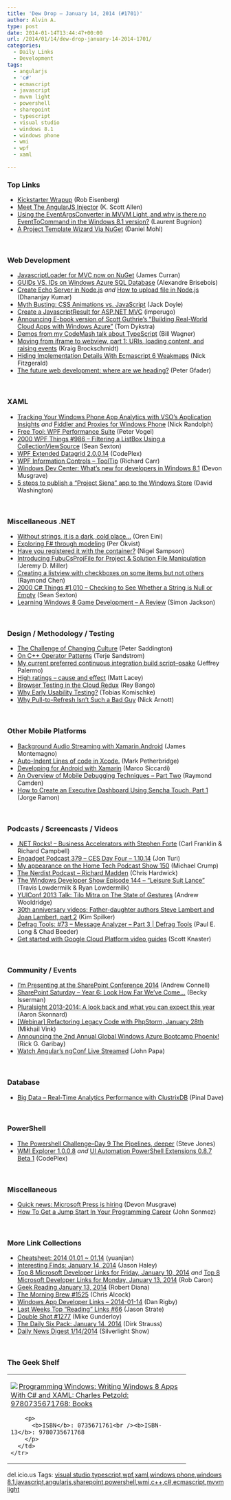 ```yaml
---
title: 'Dew Drop – January 14, 2014 (#1701)'
author: Alvin A.
type: post
date: 2014-01-14T13:44:47+00:00
url: /2014/01/14/dew-drop-january-14-2014-1701/
categories:
  - Daily Links
  - Development
tags:
  - angularjs
  - 'c#'
  - ecmascript
  - javascript
  - mvvm light
  - powershell
  - sharepoint
  - typescript
  - visual studio
  - windows 8.1
  - windows phone
  - wmi
  - wpf
  - xaml

---
```

### <a name="top"></a>Top Links

  * <a href="http://feedproxy.google.com/~r/Devlicious/~3/QtOAnHgd4MY/kickstarter-wrapup.aspx" target="_blank">Kickstarter Wrapup</a> (Rob Eisenberg)
  * <a href="http://odetocode.com/blogs/scott/archive/2014/01/13/meet-the-angularjs-injector.aspx" target="_blank">Meet The AngularJS Injector</a> (K. Scott Allen)
  * <a href="http://feedproxy.google.com/~r/galasoft/~3/1OzazMeQFkM/" target="_blank">Using the EventArgsConverter in MVVM Light, and why is there no EventToCommand in the Windows 8.1 version?</a> (Laurent Bugnion)
  * <a href="http://feedproxy.google.com/~r/BloggemDano/~3/4fpqcwJseT0/a-project-template-wizard-via-nuget.html" target="_blank">A Project Template Wizard Via NuGet</a> (Daniel Mohl)

&nbsp;

### <a name="web"></a>Web Development

  * <a href="http://feedproxy.google.com/~r/HonestIllusion/~3/kCza8iAQifA/" target="_blank">JavascriptLoader for MVC now on NuGet</a> (James Curran)
  * <a href="http://alexandrebrisebois.wordpress.com/2014/01/13/guids-vs-ids-on-windows-azure-sql-database/" target="_blank">GUIDs VS. IDs on Windows Azure SQL Database</a> (Alexandre Brisebois)
  * <a href="http://debugmode.net/2014/01/14/create-echo-server-in-node-js/" target="_blank">Create Echo Server in Node.js</a> _and_ <a href="http://debugmode.net/2014/01/14/how-to-upload-file-in-node-js/" target="_blank">How to upload file in Node.js</a> (Dhananjay Kumar)
  * <a href="http://css-tricks.com/myth-busting-css-animations-vs-javascript/" target="_blank">Myth Busting: CSS Animations vs. JavaScript</a> (Jack Doyle)
  * <a href="http://feedproxy.google.com/~r/override/tostring/it/~3/kZOkWu7X7hc/" target="_blank">Create a JavascriptResult for ASP.NET MVC</a> (imperugo)
  * <a href="http://blogs.msdn.com/b/webdev/archive/2014/01/14/announcing-e-book-version-of-scott-guthrie-s-building-real-world-cloud-apps-with-windows-azure.aspx" target="_blank">Announcing E-book version of Scott Guthrie’s “Building Real-World Cloud Apps with Windows Azure”</a> (Tom Dykstra)
  * <a href="http://feedproxy.google.com/~r/billwagner/~3/dub77KPJ5dM/demos-from-my-codemash-talk-about-typescript" target="_blank">Demos from my CodeMash talk about TypeScript</a> (Bill Wagner)
  * <a href="http://kraigbrockschmidt.com/blog/?p=1244" target="_blank">Moving from iframe to webview, part 1: URIs, loading content, and raising events</a> (Kraig Brockschmidt)
  * <a href="http://fitzgeraldnick.com/weblog/53/" target="_blank">Hiding Implementation Details With Ecmascript 6 Weakmaps</a> (Nick Fitzgerald)
  * <a href="http://feedproxy.google.com/~r/PeterGfader/~3/cwoeiMvUgvE/the-future-web-development-where-are-we.html" target="_blank">The future web development: where are we heading?</a> (Peter Gfader)

&nbsp;

### <a name="silverlight"></a>XAML

  * <a href="http://visualstudiomagazine.com/articles/2014/01/01/tracking-your-windows-phone-app-analytics.aspx" target="_blank">Tracking Your Windows Phone App Analytics with VSO&#8217;s Application Insights</a> _and_ <a href="http://feedproxy.google.com/~r/NicksNetTravels/~3/3SqD0_iWu20/post.aspx" target="_blank">Fiddler and Proxies for Windows Phone</a> (Nick Randolph)
  * <a href="http://visualstudiomagazine.com/blogs/tool-tracker/2014/01/wpf-performance-suite-review.aspx" target="_blank">Free Tool: WPF Performance Suite</a> (Peter Vogel)
  * <a href="http://wpf.2000things.com/2014/01/14/986-filtering-a-listbox-using-a-collectionviewsource/" target="_blank">2000 WPF Things #986 – Filtering a ListBox Using a CollectionViewSource</a> (Sean Sexton)
  * <a href="http://wpfextendeddatagrid.codeplex.com/releases/view/117227" target="_blank">WPF Extended Datagrid 2.0.0.14</a> (CodePlex)
  * <a href="http://feedproxy.google.com/~r/BlackwaspLatestAdditions/~3/6G-n3C5L00Y/RSSLanding.aspx" target="_blank">WPF Information Controls &#8211; ToolTip</a> (Richard Carr)
  * <a href="http://blogs.msdn.com/b/microsoft_press/archive/2014/01/13/windows-dev-center-what-s-new-for-developers-in-windows-8-1.aspx" target="_blank">Windows Dev Center: What’s new for developers in Windows 8.1</a> (Devon Musgrave)
  * <a href="http://dwcares.com/publish-project-siena/" target="_blank">5 steps to publish a “Project Siena” app to the Windows Store</a> (David Washington)

&nbsp;

### <a name="dotnet"></a>Miscellaneous .NET

  * <a href="http://feedproxy.google.com/~r/AyendeRahien/~3/NLGxHXvEjf8/without-strings-it-is-a-dark-cold-place" target="_blank">Without strings, it is a dark, cold place…</a> (Oren Eini)
  * <a href="http://feedproxy.google.com/~r/jayway/posts/~3/6J2d0ZTQ8sc/" target="_blank">Exploring F# through modeling</a> (Per Ökvist)
  * <a href="http://compiledexperience.com/blog/posts/registered-with-the-container" target="_blank">Have you registered it with the container?</a> (Nigel Sampson)
  * <a href="http://jeremydmiller.com/2014/01/14/introducing-fubucsprojfile-for-project-solution-file-manipulation/" target="_blank">Introducing FubuCsProjFile for Project & Solution File Manipulation</a> (Jeremy D. Miller)
  * <a href="http://blogs.msdn.com/b/oldnewthing/archive/2014/01/13/10489153.aspx" target="_blank">Creating a listview with checkboxes on some items but not others</a> (Raymond Chen)
  * <a href="http://csharp.2000things.com/2014/01/14/1010-checking-to-see-whether-a-string-is-null-or-empty/" target="_blank">2000 C# Things #1,010 – Checking to See Whether a String is Null or Empty</a> (Sean Sexton)
  * <a href="http://www.codeproject.com/Articles/710196/Learning-Windows-8-Game-Development-A-Review" target="_blank">Learning Windows 8 Game Development – A Review</a> (Simon Jackson)

&nbsp;

### <a name="design"></a>Design / Methodology / Testing

  * <a href="http://feedproxy.google.com/~r/agilescout/~3/T0WTHnPj_VE/" target="_blank">The Challenge of Changing Culture</a> (Peter Saddington)
  * <a href="http://feedproxy.google.com/~r/Terje/~3/hRdec1Y3hxk/on-c-operator-patterns.aspx" target="_blank">On C++ Operator Patterns</a> (Terje Sandstrom)
  * <a href="http://feeds.jeffreypalermo.com/~r/jeffreypalermo/~3/sujMPkCSvHc/" target="_blank">My current preferred continuous integration build script–psake</a> (Jeffrey Palermo)
  * <a href="http://feedproxy.google.com/~r/MattLacey/~3/Rfu2CcNlFFs/high-ratings-cause-and-effect.html" target="_blank">High ratings &#8211; cause and effect</a> (Matt Lacey)
  * <a href="http://feedproxy.google.com/~r/nettuts/~3/cR7uSBg-lqg/" target="_blank">Browser Testing in the Cloud Redux</a> (Rey Bango)
  * <a href="http://www.infragistics.com/community/blogs/ux/archive/2014/01/13/why-early-usability-testing.aspx" target="_blank">Why Early Usability Testing?</a> (Tobias Komischke)
  * <a href="http://www.neglectedpotential.com/2014/01/ptr/" target="_blank">Why Pull-to-Refresh Isn&#8217;t Such a Bad Guy</a> (Nick Arnott)

&nbsp;

### <a name="mobile"></a>Other Mobile Platforms

  * <a href="http://blog.xamarin.com/background-audio-streaming-with-xamarin.android/" target="_blank">Background Audio Streaming with Xamarin.Android</a> (James Montemagno)
  * <a href="http://feedproxy.google.com/~r/iosdevblog/~3/88OnU-FSvXU/" target="_blank">Auto-Indent Lines of code in Xcode.</a> (Mark Petherbridge)
  * <a href="http://feeds.dzone.com/~r/zones/dotnet/~3/Q07b2aKn93o/developing-android-xamarin" target="_blank">Developing for Android with Xamarin</a> (Marco Siccardi)
  * <a href="http://css.dzone.com/articles/overview-mobile-debugging-2" target="_blank">An Overview of Mobile Debugging Techniques – Part Two</a> (Raymond Camden)
  * <a href="http://java.dzone.com/articles/how-create-executive-dashboard" target="_blank">How to Create an Executive Dashboard Using Sencha Touch, Part 1</a> (Jorge Ramon)

&nbsp;

### <a name="podcasts"></a>Podcasts / Screencasts / Videos

  * <a href="http://www.dotnetrocks.com/default.aspx?ShowNum=941" target="_blank">.NET Rocks! &#8211; Business Accelerators with Stephen Forte</a> (Carl Franklin & Richard Campbell)
  * <a href="http://www.engadget.com/2014/01/13/engadget-podcast-379-ces-day-four/?ncid=rss_truncated" target="_blank">Engadget Podcast 379 &#8211; CES Day Four &#8211; 1.10.14</a> (Jon Turi)
  * <a href="http://feedproxy.google.com/~r/MichaelCrump/~3/UGMU3TgkO6k/my-appearance-on-the-home-tech-podcast-show-150" target="_blank">My appearance on the Home Tech Podcast Show 150</a> (Michael Crump)
  * <a href="http://nerdist.libsyn.com/richard-madden" target="_blank">The Nerdist Podcast &#8211; Richard Madden</a> (Chris Hardwick)
  * <a href="http://windowsdevelopershow.com/2014/01/episode-144-leisure-suit-lance/?utm_source=rss&utm_medium=rss&utm_campaign=episode-144-leisure-suit-lance" target="_blank">The Windows Developer Show Episode 144 – “Leisure Suit Lance”</a> (Travis Lowdermilk & Ryan Lowdermilk)
  * <a href="http://feeds.yuiblog.com/~r/YahooUserInterfaceBlog/~3/q1h6OWYpZBM/" target="_blank">YUIConf 2013 Talk: Tilo Mitra on The State of Gestures</a> (Andrew Wooldridge)
  * <a href="http://blogs.msdn.com/b/microsoft_press/archive/2014/01/14/30th-anniversary-videos-father-daughter-authors-steve-lambert-and-joan-lambert-part-2.aspx" target="_blank">30th anniversary videos: Father-daughter authors Steve Lambert and Joan Lambert, part 2</a> (Kim Spilker)
  * <a href="http://channel9.msdn.com/Shows/Defrag-Tools/Defrag-Tools-73-Message-Analyzer-Part-3" target="_blank">Defrag Tools: #73 &#8211; Message Analyzer &#8211; Part 3 | Defrag Tools</a> (Paul E. Long & Chad Beeder)
  * <a href="http://feedproxy.google.com/~r/GDBcode/~3/T1rCSFIBfKg/get-started-with-google-cloud-platform.html" target="_blank">Get started with Google Cloud Platform video guides</a> (Scott Knaster)

&nbsp;

### <a name="events"></a>Community / Events

  * <a href="http://feedproxy.google.com/~r/AndrewConnell/~3/Mci7keusSdI/i-m-presenting-at-the-sharepoint-conference-2014" target="_blank">I&#8217;m Presenting at the SharePoint Conference 2014</a> (Andrew Connell)
  * <a href="http://feedproxy.google.com/~r/geekswithblogs/~3/ExPb2PqX2PM/sharepoint-saturday---year-6-look-how-far-weve-come.aspx" target="_blank">SharePoint Saturday &#8211; Year 6: Look How Far We&#8217;ve Come&#8230;</a> (Becky Isserman)
  * <a href="http://blog.pluralsight.com/what-to-expect-2014" target="_blank">Pluralsight 2013-2014: A look back and what you can expect this year</a> (Aaron Skonnard)
  * <a href="http://blog.jetbrains.com/phpstorm/2014/01/webinar-refactoring-legacy-code-with-phpstorm-january-28th/?utm_source=rss&utm_medium=rss&utm_campaign=webinar-refactoring-legacy-code-with-phpstorm-january-28th" target="_blank">[Webinar] Refactoring Legacy Code with PhpStorm, January 28th</a> (Mikhail Vink)
  * <a href="http://rickgaribay.net/archive/2014/01/13/announcing-the-2nd-annual-global-windows-azure-bootcamp-phoenix.aspx" target="_blank">Announcing the 2nd Annual Global Windows Azure Bootcamp Phoenix!</a> (Rick G. Garibay)
  * <a href="http://feedproxy.google.com/~r/JohnPapa/~3/qMldXQzxp6Y/" target="_blank">Watch Angular’s ngConf Live Streamed</a> (John Papa)

&nbsp;

### <a name="sql"></a>Database

  * <a href="http://blog.sqlauthority.com/2014/01/14/big-data-real-time-analytics-performance-with-clustrixdb/" target="_blank">Big Data – Real-Time Analytics Performance with ClustrixDB</a> (Pinal Dave)

&nbsp;

### <a name="ps"></a>PowerShell

  * <a href="http://www.sqlservercentral.com/blogs/steve_jones/2014/01/13/the-powershell-challengeday-9-the-pipelines-deeper/" target="_blank">The Powershell Challenge–Day 9 The Pipelines, deeper</a> (Steve Jones)
  * <a href="http://wmie.codeplex.com/releases/view/117072" target="_blank">WMI Explorer 1.0.0.8</a>&nbsp;_and_&nbsp;<a href="http://uiautomation.codeplex.com/releases/view/114746" target="_blank">UI Automation PowerShell Extensions 0.8.7 Beta 1</a> (CodePlex)

&nbsp;

### <a name="misc"></a>Miscellaneous

  * <a href="http://blogs.msdn.com/b/microsoft_press/archive/2014/01/13/quick-news-microsoft-press-is-hiring.aspx" target="_blank">Quick news: Microsoft Press is hiring</a> (Devon Musgrave)
  * <a href="http://simpleprogrammer.com/2014/01/13/get-jump-start-programming-career/?utm_source=rss&utm_medium=rss&utm_campaign=get-jump-start-programming-career" target="_blank">How To Get a Jump Start In Your Programming Career</a> (John Sonmez)

&nbsp;

### <a name="links"></a>More Link Collections

  * <a href="http://weblogs.asp.net/yuanjian/archive/2014/01/14/cheatsheet-2014-01-01-01-14.aspx" target="_blank">Cheatsheet: 2014 01.01 ~ 01.14</a> (yuanjian)
  * <a href="http://jasonhaley.com/blog/post/2014/01/14/Interesting-Finds-January-14-2014.aspx" target="_blank">Interesting Finds: January 14, 2014</a> (Jason Haley)
  * <a href="http://blogs.msdn.com/b/robcaron/archive/2014/01/13/top-8-microsoft-developer-links-for-friday-january-10-2014.aspx" target="_blank">Top 8 Microsoft Developer Links for Friday, January 10, 2014</a> _and_ <a href="http://blogs.msdn.com/b/robcaron/archive/2014/01/13/top-8-microsoft-developer-links-for-monday-january-13-2014.aspx" target="_blank">Top 8 Microsoft Developer Links for Monday, January 13, 2014</a> (Rob Caron)
  * <a href="http://feeds.regulargeek.com/~r/RegularGeek/~3/L7mBfH4ncfI/" target="_blank">Geek Reading January 13, 2014</a> (Robert Diana)
  * <a href="http://feedproxy.google.com/~r/ReflectivePerspective/~3/sT9idurSiz0/" target="_blank">The Morning Brew #1525</a> (Chris Alcock)
  * <a href="http://feedproxy.google.com/~r/DanRigby/~3/fUgE1npr2DM/" target="_blank">Windows App Developer Links &#8211; 2014-01-14</a> (Dan Rigby)
  * <a href="http://www.sqlservercentral.com/blogs/stratesql/2014/01/13/last-weeks-top-reading-links-66/" target="_blank">Last Weeks Top “Reading” Links #66</a> (Jason Strate)
  * <a href="http://afreshcup.com/home/2014/1/14/double-shot-1277.html" target="_blank">Double Shot #1277</a> (Mike Gunderloy)
  * <a href="http://feeds.feedblitz.com/~/54257585/0/dirkstrauss~The-Daily-Six-Pack-January" target="_blank">The Daily Six Pack: January 14, 2014</a> (Dirk Strauss)
  * <a href="http://feedproxy.google.com/~r/silverlightshow/~3/qurqswXFZYU/Daily-News-Digest-1-14-2014.aspx" target="_blank">Daily News Digest 1/14/2014</a> (Silverlight Show)

&nbsp;

### <a name="shelf"></a>The Geek Shelf

<div id="scid:7dc1bd33-94bd-46fd-a20b-0131235bcd47:ff9db42e-64b2-4751-808b-7e9ca9b403d7" class="wlWriterEditableSmartContent" style="float: none; padding-bottom: 0px; padding-top: 0px; padding-left: 0px; margin: 0px; display: inline; padding-right: 0px">
  <table cellspacing="0" cellpadding="2" width="400" border="0" unselectable="on">
    <tr>
      <td valign="top" width="400">
        <p>
          <a title="Programming Windows: Writing Windows 8 Apps With C# and XAML: Charles Petzold: 9780735671768: Books" href="http://www.amazon.com/exec/obidos/ASIN/0735671761/alvinashcraft-20"><img data-recalc-dims="1" decoding="async" src="https://i0.wp.com/images.amazon.com/images/P/0735671761.01.MZZZZZZZ.jpg?w=660" border="0" align="left" style="float:left" />Programming Windows: Writing Windows 8 Apps With C# and XAML: Charles Petzold: 9780735671768: Books</a>
        </p>
        
        <p>
          <b>ISBN</b>: 0735671761<br /><b>ISBN-13</b>: 9780735671768
        </p>
      </td>
    </tr>
  </table>
</div>

<div id="scid:0767317B-992E-4b12-91E0-4F059A8CECA8:215d0713-358e-42f2-b6d3-c0d4170fc3b1" class="wlWriterEditableSmartContent" style="float: none; padding-bottom: 0px; padding-top: 0px; padding-left: 0px; margin: 0px; display: inline; padding-right: 0px">
  del.icio.us Tags: <a href="http://del.icio.us/popular/visual+studio" rel="tag">visual studio</a>,<a href="http://del.icio.us/popular/typescript" rel="tag">typescript</a>,<a href="http://del.icio.us/popular/wpf" rel="tag">wpf</a>,<a href="http://del.icio.us/popular/xaml" rel="tag">xaml</a>,<a href="http://del.icio.us/popular/windows+phone" rel="tag">windows phone</a>,<a href="http://del.icio.us/popular/windows+8.1" rel="tag">windows 8.1</a>,<a href="http://del.icio.us/popular/javascript" rel="tag">javascript</a>,<a href="http://del.icio.us/popular/angularjs" rel="tag">angularjs</a>,<a href="http://del.icio.us/popular/sharepoint" rel="tag">sharepoint</a>,<a href="http://del.icio.us/popular/powershell" rel="tag">powershell</a>,<a href="http://del.icio.us/popular/wmi" rel="tag">wmi</a>,<a href="http://del.icio.us/popular/c%2b%2b" rel="tag">c++</a>,<a href="http://del.icio.us/popular/c%23" rel="tag">c#</a>,<a href="http://del.icio.us/popular/ecmascript" rel="tag">ecmascript</a>,<a href="http://del.icio.us/popular/mvvm+light" rel="tag">mvvm light</a>
</div>